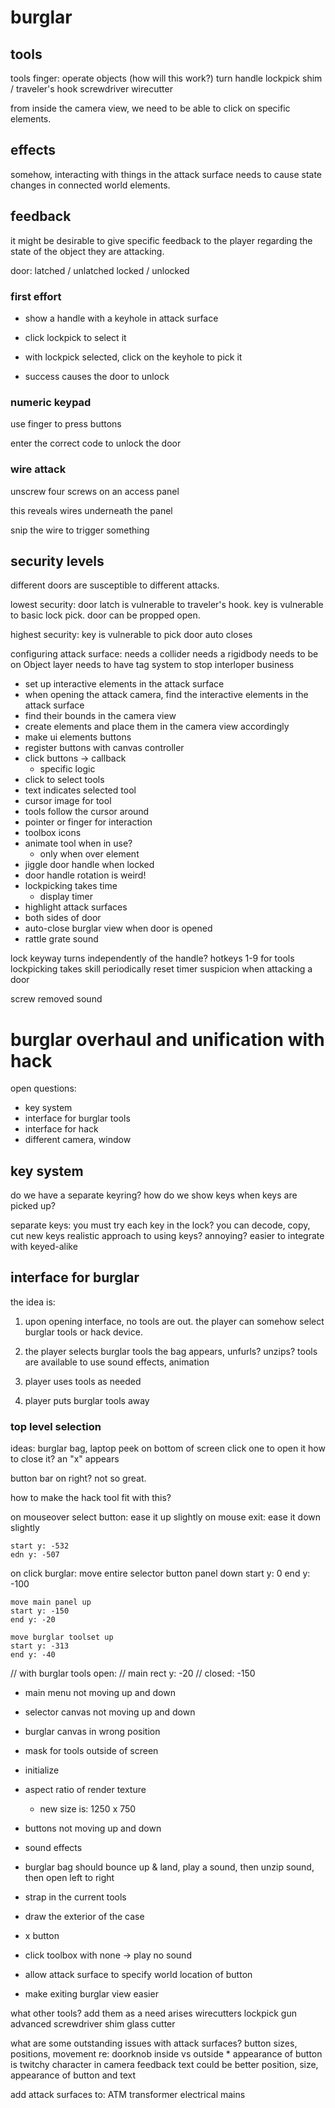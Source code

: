 # burglar

## tools
tools
    finger: operate objects (how will this work?)
        turn handle
    lockpick
    shim / traveler's hook
    screwdriver
    wirecutter

from inside the camera view, we need to be able to click on specific elements.

## effects

somehow, interacting with things in the attack surface needs to cause state changes in connected
world elements.

## feedback

it might be desirable to give specific feedback to the player regarding the state of the object they are attacking.

door:
    latched / unlatched
    locked / unlocked

### first effort

* show a handle with a keyhole in attack surface

* click lockpick to select it

* with lockpick selected, click on the keyhole to pick it

* success causes the door to unlock

### numeric keypad

use finger to press buttons

enter the correct code to unlock the door

### wire attack

unscrew four screws on an access panel

this reveals wires underneath the panel

snip the wire to trigger something

## security levels

different doors are susceptible to different attacks.

lowest security:
    door latch is vulnerable to traveler's hook.
    key is vulnerable to basic lock pick.
    door can be propped open.

highest security:
    key is vulnerable to pick
    door auto closes

configuring attack surface:
needs a collider
    needs a rigidbody
    needs to be on Object layer
    needs to have tag system to stop interloper business

* set up interactive elements in the attack surface
* when opening the attack camera, find the interactive elements in the attack surface
* find their bounds in the camera view
* create elements and place them in the camera view accordingly
* make ui elements buttons
* register buttons with canvas controller
* click buttons -> callback
    * specific logic 
* click to select tools
* text indicates selected tool
* cursor image for tool
* tools follow the cursor around
* pointer or finger for interaction
* toolbox icons
* animate tool when in use?
    * only when over element
* jiggle door handle when locked
* door handle rotation is weird!
* lockpicking takes time
    * display timer
* highlight attack surfaces
* both sides of door
* auto-close burglar view when door is opened
* rattle grate sound

lock keyway turns independently of the handle?
hotkeys 1-9 for tools
lockpicking takes skill
    periodically reset timer
suspicion when attacking a door

screw removed sound







# burglar overhaul and unification with hack

open questions:
* key system
* interface for burglar tools
* interface for hack
* different camera, window

## key system

do we have a separate keyring?
how do we show keys when keys are picked up?

separate keys:
    you must try each key in the lock?
    you can decode, copy, cut new keys
    realistic approach to using keys?
    annoying?
    easier to integrate with keyed-alike

## interface for burglar 

the idea is:

1. upon opening interface, no tools are out.
    the player can somehow select burglar tools or hack device.

2. the player selects burglar tools
    the bag appears, unfurls? unzips? 
    tools are available to use
    sound effects, animation

3. player uses tools as needed

4. player puts burglar tools away

### top level selection

ideas: burglar bag, laptop peek on bottom of screen
click one to open it
how to close it?
    an "x" appears

button bar on right?
    not so great. 

how to make the hack tool fit with this?


on mouseover select button:
    ease it up slightly
on mouse exit:
    ease it down slightly

    start y: -532
    edn y: -507

on click burglar:
    move entire selector button panel down
    start y: 0
    end y: -100

    move main panel up
    start y: -150
    end y: -20

    move burglar toolset up
    start y: -313
    end y: -40

// with burglar tools open:
// main rect y: -20
// closed: -150

* main menu not moving up and down
* selector canvas not moving up and down
* burglar canvas in wrong position
* mask for tools outside of screen
* initialize
* aspect ratio of render texture
    * new size is: 1250 x 750

* buttons not moving up and down
* sound effects
* burglar bag should bounce up & land, play a sound, then unzip sound, then open left to right
* strap in the current tools
* draw the exterior of the case
* x button
* click toolbox with none -> play no sound
* allow attack surface to specify world location of button
* make exiting burglar view easier

what other tools? add them as a need arises
    wirecutters
    lockpick gun
    advanced screwdriver
    shim
    glass cutter

what are some outstanding issues with attack surfaces?
    button sizes, positions, movement re: doorknob
    inside vs outside
    * appearance of button is twitchy
    character in camera
    feedback text could be better
    position, size, appearance of button and text

add attack surfaces to:
    ATM
    transformer
    electrical mains